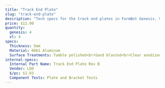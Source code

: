 ```yaml
---
title: "Track End Plate"
slug: "track-end-plate"
description: "Tech specs for the track end plates in FarmBot Genesis. Visit [our shop](http://shop.farm.bot) to purchase parts."
price: $12.00
quantity:
  genesis: 4
  xl: 4
specs:
  Thickness: 5mm
  Material: 6061 Aluminum
  Surface Treatments: Tumble polished<br>Sand blasted<br>Clear anodized
internal-specs:
  Internal Part Name: Track End Plate Rev B
  Vendor: LDO
  $/pc: $1.83
  Component Tests: Plate and Bracket Tests
---
```

